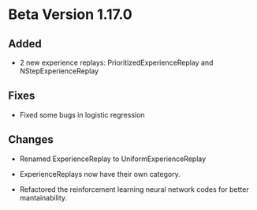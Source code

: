# Beta Version 1.17.0

## Added

* 2 new experience replays: PrioritizedExperienceReplay and NStepExperienceReplay

## Fixes

* Fixed some bugs in logistic regression

## Changes

* Renamed ExperienceReplay to UniformExperienceReplay

* ExperienceReplays now have their own category.

* Refactored the reinforcement learning neural network codes for better mantainability. 
